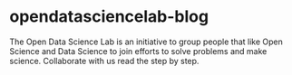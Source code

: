 # opendatasciencelab-blog
The Open Data Science Lab is an initiative to group people that like Open Science and Data Science to join efforts to solve problems and make science.
Collaborate with us read the step by step.
